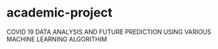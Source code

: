 # academic-project
COVID 19 DATA ANALYSIS AND FUTURE PREDICTION USING  VARIOUS MACHINE LEARNING ALGORITHIM
